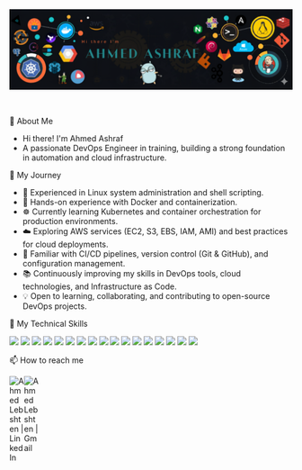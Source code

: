 <img src="https://github.com/Ahmedlebshten/Ahmedlebshten/blob/main/assets/img1.png" alt="Introduction Banner.." style="text-align: center; margin-bottom: 30px;" />

👋 About Me
- Hi there! I'm Ahmed Ashraf
- A passionate DevOps Engineer in training, building a strong foundation in automation and cloud infrastructure.  
  
🚀 My Journey 
- 🐧 Experienced in Linux system administration and shell scripting.  
- 🐳 Hands-on experience with Docker and containerization.  
- ☸️ Currently learning Kubernetes and container orchestration for production environments.  
- ☁️ Exploring AWS services (EC2, S3, EBS, IAM, AMI) and best practices for cloud deployments.  
- 🔧 Familiar with CI/CD pipelines, version control (Git & GitHub), and configuration management.  
- 📚 Continuously improving my skills in DevOps tools, cloud technologies, and Infrastructure as Code.  
- 💡 Open to learning, collaborating, and contributing to open-source DevOps projects.  

🧠 My Technical Skills
 <p>
   <!-- Existing badges -->
<img src="https://img.shields.io/badge/-Visual%20Studio%20Code-23A9F2?style=flat-square&logo=Visual%20Studio%20Code&logoColor=white"/>
<img src="https://img.shields.io/badge/-GitHub-181717?style=flat-square&logo=GitHub&logoColor=white"/>
<img src="https://img.shields.io/badge/-Git-F44D27?style=flat-square&logo=Git&logoColor=white"/>
<img src="https://img.shields.io/badge/-Apache-D22128?style=flat-square&logo=Apache&logoColor=white"/>
<img src="https://img.shields.io/badge/-MySQL-F29111?style=flat-square&logo=MySQL&logoColor=white"/>
<img src="https://img.shields.io/badge/-Laravel-F55247?style=flat-square&logo=Laravel&logoColor=white"/>
<img src="https://img.shields.io/badge/-HTML5-E34F26?style=flat-square&logo=HTML5&logoColor=white"/>
<img src="https://img.shields.io/badge/-CSS3-1572B6?style=flat-square&logo=CSS3&logoColor=white"/>
<img src="https://img.shields.io/badge/-Debian-A80030?style=flat-square&logo=Debian&logoColor=white"/>

<!-- Added badges -->
<img src="https://img.shields.io/badge/-Docker-2496ED?style=flat-square&logo=Docker&logoColor=white"/>
<img src="https://img.shields.io/badge/-Kubernetes-326CE5?style=flat-square&logo=Kubernetes&logoColor=white"/>
<img src="https://img.shields.io/badge/-Nginx-009639?style=flat-square&logo=Nginx&logoColor=white"/>
<img src="https://img.shields.io/badge/-Linux-FCC624?style=flat-square&logo=Linux&logoColor=black"/>
<img src="https://img.shields.io/badge/-Terraform-7B42BC?style=flat-square&logo=Terraform&logoColor=white"/>
<img src="https://img.shields.io/badge/-AWS-232F3E?style=flat-square&logo=Amazon%20AWS&logoColor=white"/>
<img src="https://img.shields.io/badge/-Jenkins-D24939?style=flat-square&logo=Jenkins&logoColor=white"/>
<img src="https://img.shields.io/badge/-CI%2FCD-4285F4?style=flat-square&logo=GitHub%20Actions&logoColor=white"/>

  </p>

📫 How to reach me
<!-- LinkedIn -->
<a href="https://www.linkedin.com/in/ahmed-ashraf111/" target="_blank">
  <img align="left" alt="Ahmed Lebshten | LinkedIn" width="26px" src="https://cdn.jsdelivr.net/gh/devicons/devicon/icons/linkedin/linkedin-original.svg"/>
</a>

<!-- Gmail -->
<a href="mailto:ahmedlebshtenlebshten@gmail.com">
  <img align="left" alt="Ahmed Lebshten | Gmail" width="26px" src="https://cdn.jsdelivr.net/gh/devicons/devicon/icons/google/google-original.svg"/>
</a>
